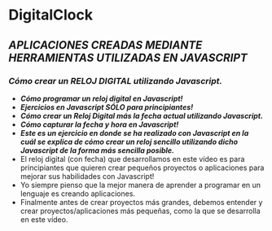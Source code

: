 # DigitalClock

## **_APLICACIONES CREADAS MEDIANTE HERRAMIENTAS UTILIZADAS EN JAVASCRIPT_**

### **_Cómo crear un RELOJ DIGITAL utilizando Javascript._**

- **_Cómo programar un reloj digital en Javascript!_**
- **_Ejercicios en Javascript SÓLO para principiantes!_**
- **_Cómo crear un Reloj Digital más la fecha actual utilizando Javascript._**
- **_Cómo capturar la fecha y hora en Javascript!_**
- **_Este es un ejercicio en donde se ha realizado con Javascript en la cuál se explica de cómo crear un reloj sencillo utilizando dicho Javascript de la forma más sencilla posible._**
- El reloj digital (con fecha) que desarrollamos en este vídeo es para principiantes que quieren crear pequeños proyectos o aplicaciones para mejorar sus habilidades con Javascript!
- Yo siempre pienso que la mejor manera de aprender a programar en un lenguaje es creando aplicaciones.
- Finalmente antes de crear proyectos más grandes, debemos entender y crear proyectos/aplicaciones más pequeñas, como la que se desarrolla en este vídeo.
